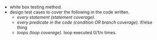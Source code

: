 - white box testing method. 
- design test cases to cover the following in the code written. 
	- *every statement (statement coverage).*
	- *every predicate in the code (condition OR branch coverage).*  if/else thing 
	- *loops (loop coverage).*  loop executed 0/1/n times. 